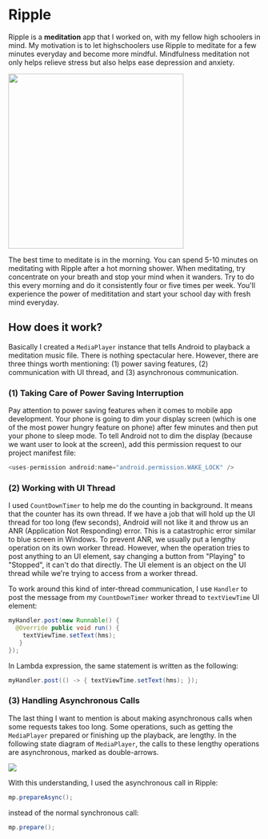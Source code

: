 # Ripple

Ripple is a **meditation** app that I worked on, with my fellow high schoolers in mind.  My motivation is to let highschoolers use Ripple to meditate for a few minutes everyday and become more mindful. Mindfulness meditation not only helps relieve stress but also helps ease depression and anxiety.  

<img src="https://cdn.mindful.org/Meditation_Goleman.jpg" width="350">

The best time to meditate is in the morning.  You can spend 5-10 minutes on meditating with Ripple after a hot morning shower.  When meditating, try concentrate on your breath and stop your mind when it wanders.  Try to do this every morning and do it consistently four or five times per week. You'll experience the power of medititation and start your school day with fresh mind everyday.

## How does it work?

Basically I created a `MediaPlayer` instance that tells Android to playback a meditation music file.  There is nothing spectacular here.  However, there are three things worth mentioning: (1) power saving features, (2) communication with UI thread, and (3) asynchronous communication.

### (1) Taking Care of Power Saving Interruption

Pay attention to power saving features when it comes to mobile app development.  Your phone is going to dim your display screen (which is one of the most power hungry feature on phone) after few minutes and then put your phone to sleep mode.  To tell Android not to dim the display (because we want user to look at the screen), add this permission request to our project manifest file:

```java
<uses-permission android:name="android.permission.WAKE_LOCK" />
```

### (2) Working with UI Thread

I used `CountDownTimer` to help me do the counting in background.  It means that the counter has its own thread.  If we have a job that will hold up the UI thread for too long (few seconds), Android will not like it and throw us an ANR (Application Not Responding) error.  This is a catastrophic error similar to blue screen in Windows. To prevent ANR, we usually put a lengthy operation on its own worker thread.  However,  when the operation tries to post anything to an UI element, say changing a button from "Playing" to "Stopped", it can't do that directly.  The UI element is an object on the UI thread while we're trying to access from a worker thread.

To work around this kind of inter-thread communication, I use `Handler` to post the message from my `CountDownTimer` worker thread to `textViewTime` UI element:

```java
myHandler.post(new Runnable() {
  @Override public void run() {
    textViewTime.setText(hms);                    
   }
});
```

In Lambda expression, the same statement is written as the following:

```java
myHandler.post(() -> { textViewTime.setText(hms); });
```

### (3) Handling Asynchronous Calls

The last thing I want to mention is about making asynchronous calls when some requests takes too long.  Some operations, such as getting the `MediaPlayer` prepared or finishing up the playback, are lengthy.  In the following state diagram of `MediaPlayer`, the calls to these lengthy operations are asynchronous, marked as double-arrows.

<img src="https://stuff.mit.edu/afs/sipb/project/android/docs/images/mediaplayer_state_diagram.gif">

With this understanding, I used the asynchronous call in Ripple:
```java
mp.prepareAsync();
```
instead of the normal synchronous call:
```java
mp.prepare();
```



